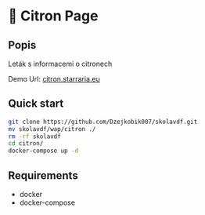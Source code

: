 # **🍋 Citron Page**

## Popis

Leták s informacemi o citronech

Demo Url: [citron.starraria.eu](https://citron.starraria.eu)

## Quick start
```bash
git clone https://github.com/Dzejkobik007/skolavdf.git
mv skolavdf/wap/citron ./
rm -rf skolavdf
cd citron/
docker-compose up -d
```
## Requirements
- docker 
- docker-compose
